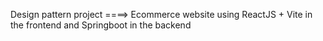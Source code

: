 Design pattern project ====> Ecommerce website using ReactJS + Vite in the frontend and Springboot in the backend